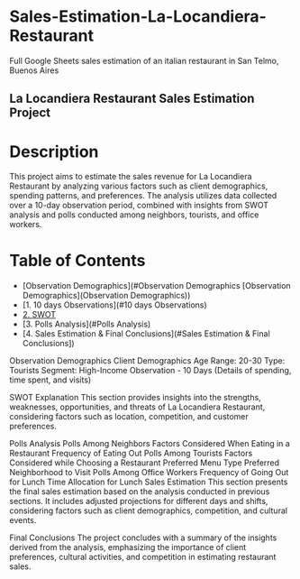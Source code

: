 # Sales-Estimation-La-Locandiera-Restaurant
Full Google Sheets sales estimation of an italian restaurant in San Telmo, Buenos Aires


## La Locandiera Restaurant Sales Estimation Project

# Description
This project aims to estimate the sales revenue for La Locandiera Restaurant by analyzing various factors such as client demographics, spending patterns, and preferences. The analysis utilizes data collected over a 10-day observation period, combined with insights from SWOT analysis and polls conducted among neighbors, tourists, and office workers.

# Table of Contents
- [Observation Demographics](#Observation Demographics [Observation Demographics](Observation Demographics))
- [1. 10 days Observations](#10 days Observations)
- [2. SWOT](#SWOT)
- [3. Polls Analysis](#Polls Analysis)
- [4. Sales Estimation & Final Conclusions](#Sales Estimation & Final Conclusions])



Observation Demographics
Client Demographics
Age Range: 20-30
Type: Tourists
Segment: High-Income
Observation - 10 Days
(Details of spending, time spent, and visits)

SWOT Explanation
This section provides insights into the strengths, weaknesses, opportunities, and threats of La Locandiera Restaurant, considering factors such as location, competition, and customer preferences.

Polls Analysis
Polls Among Neighbors
Factors Considered When Eating in a Restaurant
Frequency of Eating Out
Polls Among Tourists
Factors Considered while Choosing a Restaurant
Preferred Menu Type
Preferred Neighborhood to Visit
Polls Among Office Workers
Frequency of Going Out for Lunch
Time Allocation for Lunch
Sales Estimation
This section presents the final sales estimation based on the analysis conducted in previous sections. It includes adjusted projections for different days and shifts, considering factors such as client demographics, competition, and cultural events.

Final Conclusions
The project concludes with a summary of the insights derived from the analysis, emphasizing the importance of client preferences, cultural activities, and competition in estimating restaurant sales.
